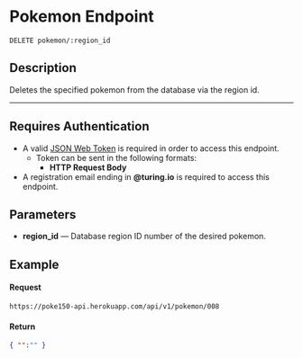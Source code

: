# Pokemon Endpoint

```
DELETE pokemon/:region_id
```

## Description
Deletes the specified pokemon from the database via the region id.

---

## Requires Authentication
- A valid [JSON Web Token](https://jwt.io/) is required in order to access this endpoint.
  - Token can be sent in the following formats:
    - **HTTP Request Body**
- A registration email ending in **@turing.io** is required to access this endpoint.

## Parameters
- **region_id** — Database region ID number of the desired pokemon.


## Example

#### Request
```
https://poke150-api.herokuapp.com/api/v1/pokemon/008
```

#### Return
```json
{ "":"" }
```
